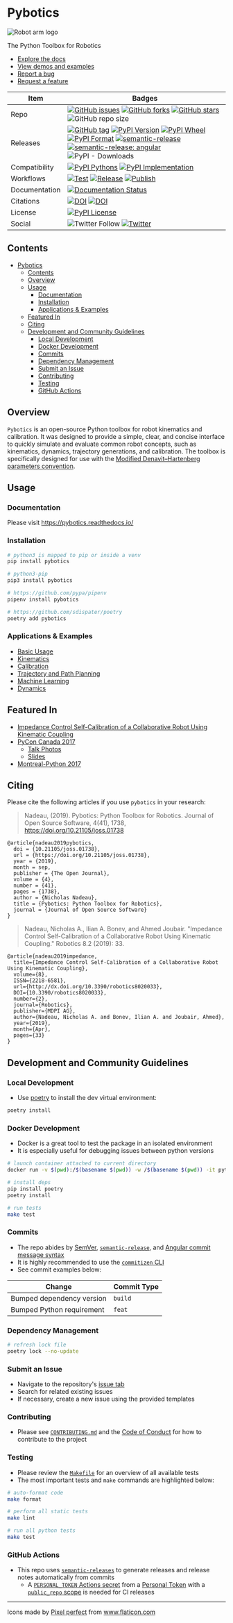 # Pybotics

![Robot arm logo](media/robotic-arm.png)

The Python Toolbox for Robotics

- [Explore the docs](https://pybotics.readthedocs.io)
- [View demos and examples](https://github.com/nnadeau/pybotics/tree/master/examples)
- [Report a bug](https://github.com/nnadeau/pybotics/issues)
- [Request a feature](https://github.com/nnadeau/pybotics/issues)

| Item          | Badges                                                                                                                                                                                                                                                                                                                                                                                                                                                                                                                                                                                                                                                                                                         |
| ------------- | -------------------------------------------------------------------------------------------------------------------------------------------------------------------------------------------------------------------------------------------------------------------------------------------------------------------------------------------------------------------------------------------------------------------------------------------------------------------------------------------------------------------------------------------------------------------------------------------------------------------------------------------------------------------------------------------------------------- |
| Repo          | [![GitHub issues](https://img.shields.io/github/issues/nnadeau/pybotics.svg)](https://github.com/nnadeau/pybotics/issues) [![GitHub forks](https://img.shields.io/github/forks/nnadeau/pybotics.svg)](https://github.com/nnadeau/pybotics/network) [![GitHub stars](https://img.shields.io/github/stars/nnadeau/pybotics.svg)](https://github.com/nnadeau/pybotics/stargazers) ![GitHub repo size](https://img.shields.io/github/repo-size/engnadeau/pybotics)                                                                                                                                                                                                                                                 |
| Releases      | [![GitHub tag](https://img.shields.io/github/tag/nnadeau/pybotics.svg?maxAge=2592000?style=flat-square)](https://github.com/nnadeau/pybotics/releases) [![PyPI Version](https://img.shields.io/pypi/v/pybotics.svg)](https://pypi.python.org/pypi/pybotics) [![PyPI Wheel](https://img.shields.io/pypi/wheel/pybotics.svg)](https://pypi.python.org/pypi/pybotics) [![PyPI Format](https://img.shields.io/pypi/format/pybotics.svg)](https://pypi.python.org/pypi/pybotics) [![semantic-release](https://img.shields.io/badge/%20%20%F0%9F%93%A6%F0%9F%9A%80-semantic--release-e10079.svg)](https://github.com/semantic-release/semantic-release) [![semantic-release: angular](https://img.shields.io/badge/semantic--release-angular-e10079?logo=semantic-release)](https://github.com/semantic-release/semantic-release) ![PyPI - Downloads](https://img.shields.io/pypi/dm/pybotics) |
| Compatibility | [![PyPI Pythons](https://img.shields.io/pypi/pyversions/pybotics.svg)](https://pypi.python.org/pypi/pybotics) [![PyPI Implementation](https://img.shields.io/pypi/implementation/pybotics.svg)](https://pypi.python.org/pypi/pybotics)                                                                                                                                                                                                                                                                                                                                                                                                                                                                         |
| Workflows     | [![Test](https://github.com/nnadeau/pybotics/workflows/Test/badge.svg)](https://github.com/nnadeau/pybotics/actions) [![Release](https://github.com/nnadeau/pybotics/workflows/Release/badge.svg)](https://github.com/nnadeau/pybotics/actions) [![Publish](https://github.com/nnadeau/pybotics/workflows/Publish/badge.svg)](https://github.com/nnadeau/pybotics/actions)                                                                                                                                                                                                                                                                                                                                     |
| Documentation | [![Documentation Status](https://readthedocs.org/projects/pybotics/badge/?version=latest)](https://pybotics.readthedocs.io/en/latest/?badge=latest)                                                                                                                                                                                                                                                                                                                                                                                                                                                                                                                                                            |
| Citations     | [![DOI](https://joss.theoj.org/papers/10.21105/joss.01738/status.svg)](https://doi.org/10.21105/joss.01738) [![DOI](https://zenodo.org/badge/66797360.svg)](https://zenodo.org/badge/latestdoi/66797360)                                                                                                                                                                                                                                                                                                                                                                                                                                                                                                       |
| License       | [![PyPI License](https://img.shields.io/pypi/l/pybotics.svg)](https://pypi.python.org/pypi/pybotics)                                                                                                                                                                                                                                                                                                                                                                                                                                                                                                                                                                                                           |
| Social        | ![Twitter Follow](https://img.shields.io/twitter/follow/engnadeau?style=social) [![Twitter](https://img.shields.io/twitter/url?style=social&url=https%3A%2F%2Fgithub.com%2Fnnadeau%2Fpybotics)](https://twitter.com/intent/tweet?text=Wow:&url=https%3A%2F%2Fgithub.com%2Fnnadeau%2Fpybotics)                                                                                                                                                                                                                                                                                                                                                                                                                  |

## Contents

- [Pybotics](#pybotics)
  - [Contents](#contents)
  - [Overview](#overview)
  - [Usage](#usage)
    - [Documentation](#documentation)
    - [Installation](#installation)
    - [Applications & Examples](#applications--examples)
  - [Featured In](#featured-in)
  - [Citing](#citing)
  - [Development and Community Guidelines](#development-and-community-guidelines)
    - [Local Development](#local-development)
    - [Docker Development](#docker-development)
    - [Commits](#commits)
    - [Dependency Management](#dependency-management)
    - [Submit an Issue](#submit-an-issue)
    - [Contributing](#contributing)
    - [Testing](#testing)
    - [GitHub Actions](#github-actions)

## Overview

`Pybotics` is an open-source Python toolbox for robot kinematics and calibration.
It was designed to provide a simple, clear, and concise interface to quickly simulate and evaluate common robot concepts, such as kinematics, dynamics, trajectory generations, and calibration.
The toolbox is specifically designed for use with the [Modified Denavit–Hartenberg parameters convention](https://en.wikipedia.org/wiki/Denavit%E2%80%93Hartenberg_parameters#Modified_DH_parameters).

## Usage

### Documentation

Please visit https://pybotics.readthedocs.io/

### Installation

```bash
# python3 is mapped to pip or inside a venv
pip install pybotics

# python3-pip
pip3 install pybotics

# https://github.com/pypa/pipenv
pipenv install pybotics

# https://github.com/sdispater/poetry
poetry add pybotics
```

### Applications & Examples

- [Basic Usage](examples/basic_usage.py)
- [Kinematics](examples/kinematics.ipynb)
- [Calibration](examples/calibration.ipynb)
- [Trajectory and Path Planning](examples/trajectory_generation.ipynb)
- [Machine Learning](examples/machine_learning.ipynb)
- [Dynamics](examples/dynamics.ipynb)

## Featured In

- [Impedance Control Self-Calibration of a Collaborative Robot Using Kinematic Coupling](https://www.mdpi.com/2218-6581/8/2/33/htm)
- [PyCon Canada 2017](https://2017.pycon.ca/schedule/53/)
  - [Talk Photos](https://500px.com/nicholasnadeau/galleries/pycon-canada-2017)
  - [Slides](https://github.com/nnadeau/pycon-canada-2017)
- [Montreal-Python 2017](https://www.youtube.com/watch?v=wgKoGA69YXQ)

## Citing

Please cite the following articles if you use `pybotics` in your research:

> Nadeau, (2019). Pybotics: Python Toolbox for Robotics. Journal of Open Source Software, 4(41), 1738, https://doi.org/10.21105/joss.01738

```
@article{nadeau2019pybotics,
  doi = {10.21105/joss.01738},
  url = {https://doi.org/10.21105/joss.01738},
  year = {2019},
  month = sep,
  publisher = {The Open Journal},
  volume = {4},
  number = {41},
  pages = {1738},
  author = {Nicholas Nadeau},
  title = {Pybotics: Python Toolbox for Robotics},
  journal = {Journal of Open Source Software}
}
```

> Nadeau, Nicholas A., Ilian A. Bonev, and Ahmed Joubair. "Impedance Control Self-Calibration of a Collaborative Robot Using Kinematic Coupling." Robotics 8.2 (2019): 33.

```
@article{nadeau2019impedance,
  title={Impedance Control Self-Calibration of a Collaborative Robot Using Kinematic Coupling},
  volume={8},
  ISSN={2218-6581},
  url={http://dx.doi.org/10.3390/robotics8020033},
  DOI={10.3390/robotics8020033},
  number={2},
  journal={Robotics},
  publisher={MDPI AG},
  author={Nadeau, Nicholas A. and Bonev, Ilian A. and Joubair, Ahmed},
  year={2019},
  month={Apr},
  pages={33}
}
```

## Development and Community Guidelines

### Local Development

- Use [poetry](https://python-poetry.org/) to install the dev virtual environment:

```bash
poetry install
```

### Docker Development

- Docker is a great tool to test the package in an isolated environment
- It is especially useful for debugging issues between python versions

```bash
# launch container attached to current directory
docker run -v $(pwd):/$(basename $(pwd)) -w /$(basename $(pwd)) -it python:3 bash

# install deps
pip install poetry
poetry install

# run tests
make test
```

### Commits

- The repo abides by [SemVer](https://semver.org/), [`semantic-release`](https://github.com/semantic-release/semantic-release), and [Angular commit message syntax](https://github.com/angular/angular/blob/main/CONTRIBUTING.md)
- It is highly recommended to use the [`commitizen` CLI](https://github.com/commitizen/cz-cli)
- See commit examples below:

| Change                    | Commit Type |
| ------------------------- | ----------- |
| Bumped dependency version | `build`     |
| Bumped Python requirement | `feat`      |

### Dependency Management

```bash
# refresh lock file
poetry lock --no-update
```

### Submit an Issue

- Navigate to the repository's [issue tab](https://github.com/nnadeau/pybotics/issues)
- Search for related existing issues
- If necessary, create a new issue using the provided templates

### Contributing

- Please see [`CONTRIBUTING.md`](.github/CONTRIBUTING.md) and the [Code of Conduct](CODE_OF_CONDUCT.md) for how to contribute to the project

### Testing

- Please review the [`Makefile`](Makefile) for an overview of all available tests
- The most important tests and `make` commands are highlighted below:

```bash
# auto-format code
make format

# perform all static tests
make lint

# run all python tests
make test
```

### GitHub Actions

- This repo uses [`semantic-releases`](https://github.com/semantic-release/) to generate releases and release notes automatically from commits
  - A [`PERSONAL_TOKEN` Actions secret](https://github.com/nnadeau/pybotics/settings/secrets/actions) from a [Personal Token](https://github.com/settings/tokens) with a [`public_repo` scope](https://github.com/semantic-release/github#github-authentication) is needed for CI releases

---

Icons made by <a href="https://icon54.com/" title="Pixel perfect">Pixel perfect</a> from <a href="https://www.flaticon.com/" title="Flaticon"> www.flaticon.com</a>
